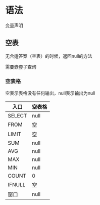 # 语法

变量声明

## 空表

无合适答案（空表）的时候，返回null的方法

需要嵌套子查询

### 空表格

空表示表格没有任何输出，null表示输出为null

| 入口   | 空表格 |
| ------ | ------ |
| SELECT | null   |
| FROM   | 空     |
| LIMIT  | 空     |
| SUM    | null   |
| AVG    | null   |
| MAX    | null   |
| MIN    | null   |
| COUNT  | 0      |
| IFNULL | 空     |
| 窗口   | null   |


